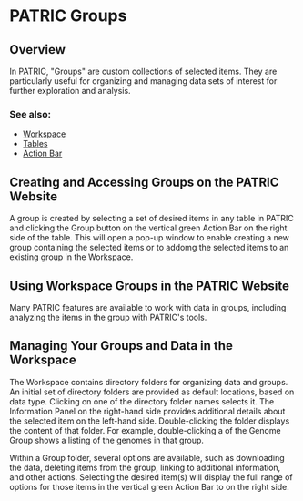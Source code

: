 # PATRIC Groups

## Overview
In PATRIC, "Groups" are custom collections of selected items. They are particularly useful for organizing and managing data sets of interest for further exploration and analysis.

### See also:
  * [Workspace](../workspaces/workspace.html)
  * [Tables](../tables.html)
  * [Action Bar](../action_bar.html)

## Creating and Accessing Groups on the PATRIC Website
A group is created by selecting a set of desired items in any table in PATRIC and clicking the Group button on the vertical green Action Bar on the right side of the table. This will open a pop-up window to enable creating a new group containing the selected items or to addomg the selected items to an existing group in the Workspace.


## Using Workspace Groups in the PATRIC Website
Many PATRIC features are available to work with data in groups, including analyzing the items in the group with PATRIC's tools.

## Managing Your Groups and Data in the Workspace
The Workspace contains directory folders for organizing data and groups. An initial set of directory folders are provided as default locations, based on data type. Clicking on one of the directory folder names selects it. The Information Panel on the right-hand side provides additional details about the selected item on the left-hand side. Double-clicking the folder displays the content of that folder.  For example, double-clicking a of the Genome Group shows a listing of the genomes in that group. 

Within a Group folder, several options are available, such as downloading the data, deleting items from the group, linking to additional information, and other actions. Selecting the desired item(s) will display the full range of options for those items in the vertical green Action Bar to on the right side.
